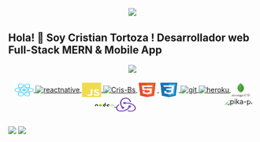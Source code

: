 <div align="center" >
    <img height="170em" src="https://github-readme-stats.vercel.app/api?username=CristianTortoza&show_icons=true&theme=algolia&include_all_commits=true&count_private=true"/>
 
</div>


##  Hola! 👋 Soy Cristian Tortoza ! Desarrollador web Full-Stack MERN & Mobile App 





<div align="center">
  <a href="https://github.com/CristianTortoza">

  <img height="170em" src="https://github-readme-stats.vercel.app/api/top-langs/?username=CristianTortoza&layout=compact&langs_count=7&theme=algolia"/>
</div>
<div style="display: inline_block" align="center"><br>
  <img align="center" alt="Cris-React" height="30" width="40" src="https://raw.githubusercontent.com/devicons/devicon/master/icons/react/react-original.svg">
  <img align="center" width="40" height="30" src="https://reactnative.dev/img/header_logo.svg" alt="reactnative" />
  <img align="center" alt="Cris-Js" height="30" width="40" src="https://raw.githubusercontent.com/devicons/devicon/master/icons/javascript/javascript-plain.svg">
  <img align="center" alt="Cris-Bs"  height="30" width="40"src="https://cdn.jsdelivr.net/gh/devicons/devicon/icons/bootstrap/bootstrap-plain-wordmark.svg" />
  <img align="center" alt="Cris-HTML" height="30" width="40" src="https://raw.githubusercontent.com/devicons/devicon/master/icons/html5/html5-original.svg">
  <img align="center" alt="Cris-CSS" height="30" width="40" src="https://raw.githubusercontent.com/devicons/devicon/master/icons/css3/css3-original.svg">
  <img align="center" alt="git" width="40" height="30" src="https://www.vectorlogo.zone/logos/git-scm/git-scm-icon.svg" />
  <img align="center" width="40" height="30" src="https://www.vectorlogo.zone/logos/heroku/heroku-icon.svg" alt="heroku" />
  <img align="center" width="40" height="30" src="https://raw.githubusercontent.com/devicons/devicon/master/icons/mongodb/mongodb-original-wordmark.svg" alt="mongodb" />
  <img align="center" width="40" height="30" src="https://raw.githubusercontent.com/devicons/devicon/master/icons/nodejs/nodejs-original-wordmark.svg" alt="nodejs" />
  <img align="center" width="40" height="30" src="https://raw.githubusercontent.com/devicons/devicon/master/icons/redux/redux-original.svg" alt="redux" />
  <img align="right" alt="pika-pic" height="150" style="border-radius:50px;" src="https://i.pinimg.com/originals/77/29/ff/7729ff89932dc1d7eb6148ad57223edc.png">
</div>
  
  ##
 
<div> 
  <a href = "mailto:cristianurieltortoza@gmail.com
"><img src="https://img.shields.io/badge/-Gmail-%23333?style=for-the-badge&logo=gmail&logoColor=FF0000" target="blank"></a>
  <a href="https://www.linkedin.com/in/cristian-tortoza" target="blank"><img src="https://img.shields.io/badge/-LinkedIn-%230077B5?style=for-the-badge&logo=linkedin&logoColor=white" target="blank"></a> 
 
</div>
